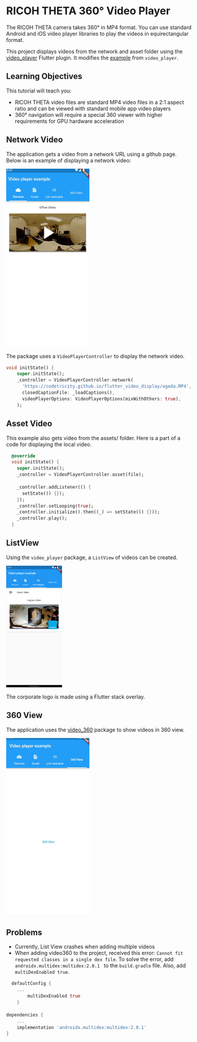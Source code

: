 # RICOH THETA 360° Video Player

The RICOH THETA camera takes 360° in MP4 format.  You can use standard Android and iOS video player libraries to play
the videos in equirectangular format.

This project displays videos from the network and asset folder using the [video_player](https://pub.dev/packages/video_player) Flutter plugin. 
It modifies the [example](https://pub.dev/packages/video_player/example) from `video_player`. 

## Learning Objectives

This tutorial will teach you:

* RICOH THETA video files are standard MP4 video files in a 2:1 aspect ratio and can be viewed with standard mobile app video players
* 360° navigation will require a special 360 viewer with higher requirements for GPU hardware
acceleration

## Network Video

The application gets a video from a network URL using a github page. Below is an example of displaying a network video:

![remote](docs/remote.gif)

The package uses a `VideoPlayerController` to display the network video.

```dart
void initState() {
    super.initState();
    _controller = VideoPlayerController.network(
      'https://codetricity.github.io/flutter_video_display/ageda.MP4',
      closedCaptionFile: _loadCaptions(),
      videoPlayerOptions: VideoPlayerOptions(mixWithOthers: true),
    );
```

## Asset Video

This example also gets video from the assets/ folder. Here is a part of a code for displaying the local video.

```dart
  @override
  void initState() {
    super.initState();
    _controller = VideoPlayerController.asset(file);

    _controller.addListener(() {
      setState(() {});
    });
    _controller.setLooping(true);
    _controller.initialize().then((_) => setState(() {}));
    _controller.play();
  }

```

## ListView

Using the `video_player` package, a `ListView` of videos can be created. 

<img src="docs/listview.png" width=30%>

The corporate logo is made using a Flutter stack overlay.

## 360 View

The application uses the [video_360](https://pub.dev/packages/video_360) package to show videos in 360 view. 

![360](docs/360_view.gif)


## Problems
* Currently, List View crashes when adding multiple videos
* When adding video360 to the project, received this error: `Cannot fit requested classes in a single dex file`. To solve the error, add `androidx.multidex:multidex:2.0.1 ` to the `build.gradle` file. Also, add `multiDexEnabled true`. 

```dart
  defaultConfig {
    ...
        multiDexEnabled true
    }

dependencies {
    ...
    implementation 'androidx.multidex:multidex:2.0.1'
}

```